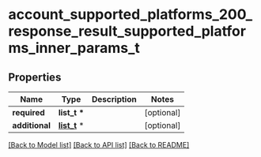 # account_supported_platforms_200_response_result_supported_platforms_inner_params_t

## Properties
Name | Type | Description | Notes
------------ | ------------- | ------------- | -------------
**required** | **list_t \*** |  | [optional] 
**additional** | [**list_t**](account_supported_platforms_200_response_result_supported_platforms_inner_params_required_inner_inner.md) \* |  | [optional] 

[[Back to Model list]](../README.md#documentation-for-models) [[Back to API list]](../README.md#documentation-for-api-endpoints) [[Back to README]](../README.md)


